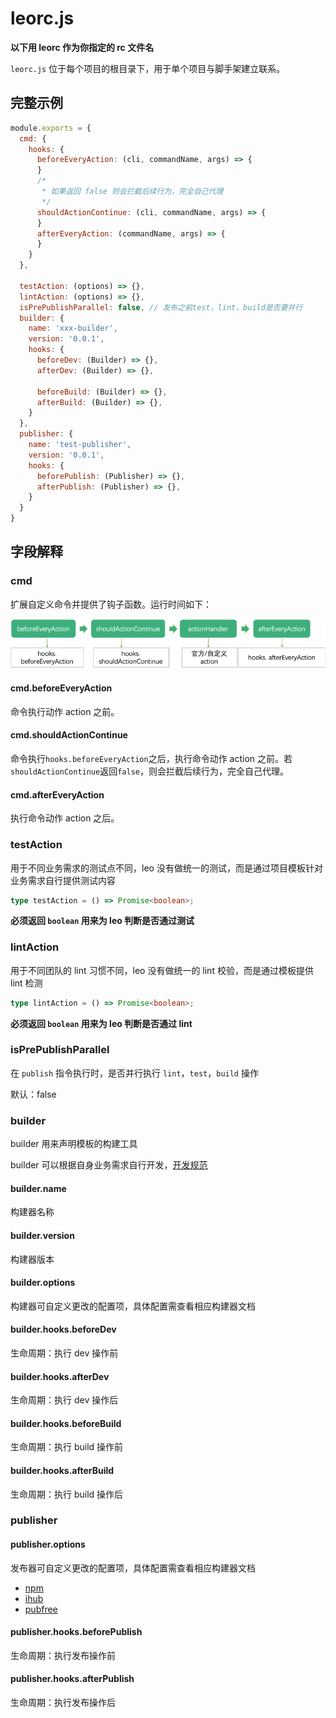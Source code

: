 # leorc.js

**以下用 leorc 作为你指定的 rc 文件名**

`leorc.js` 位于每个项目的根目录下，用于单个项目与脚手架建立联系。

## 完整示例

```js
module.exports = {
  cmd: {
    hooks: {
      beforeEveryAction: (cli, commandName, args) => {
      }
      /*
       * 如果返回 false 则会拦截后续行为，完全自己代理
       */
      shouldActionContinue: (cli, commandName, args) => {
      }
      afterEveryAction: (commandName, args) => {
      }
    }
  },

  testAction: (options) => {},
  lintAction: (options) => {},
  isPrePublishParallel: false, // 发布之前test，lint，build是否要并行
  builder: {
    name: 'xxx-builder',
    version: '0.0.1',
    hooks: {
      beforeDev: (Builder) => {},
      afterDev: (Builder) => {},

      beforeBuild: (Builder) => {},
      afterBuild: (Builder) => {},
    }
  },
  publisher: {
    name: 'test-publisher',
    version: '0.0.1',
    hooks: {
      beforePublish: (Publisher) => {},
      afterPublish: (Publisher) => {},
    }
  }
}

```

## 字段解释

### cmd

扩展自定义命令并提供了钩子函数。运行时间如下：

![cmd-hooks运行时间](./images/cmd-hooks.png)

#### cmd.beforeEveryAction

命令执行动作 action 之前。

#### cmd.shouldActionContinue

命令执行`hooks.beforeEveryAction`之后，执行命令动作 action 之前。若`shouldActionContinue`返回`false`，则会拦截后续行为，完全自己代理。

#### cmd.afterEveryAction

执行命令动作 action 之后。

### testAction

用于不同业务需求的测试点不同，leo 没有做统一的测试，而是通过项目模板针对业务需求自行提供测试内容

```typescript
type testAction = () => Promise<boolean>;
```

**必须返回 `boolean` 用来为 leo 判断是否通过测试**

### lintAction

用于不同团队的 lint 习惯不同，leo 没有做统一的 lint 校验，而是通过模板提供 lint 检测

```typescript
type lintAction = () => Promise<boolean>;
```

**必须返回 `boolean` 用来为 leo 判断是否通过 lint**

### isPrePublishParallel

在 `publish` 指令执行时，是否并行执行 `lint`，`test`，`build` 操作

默认：false

### builder

builder 用来声明模板的构建工具

builder 可以根据自身业务需求自行开发，[开发规范](http://doc.jd.com/feb-book/leo/advance/builder.html)

#### builder.name

构建器名称

#### builder.version

构建器版本

#### builder.options

构建器可自定义更改的配置项，具体配置需查看相应构建器文档

#### builder.hooks.beforeDev

生命周期：执行 dev 操作前

#### builder.hooks.afterDev

生命周期：执行 dev 操作后

#### builder.hooks.beforeBuild

生命周期：执行 build 操作前

#### builder.hooks.afterBuild

生命周期：执行 build 操作后

### publisher

#### publisher.options

发布器可自定义更改的配置项，具体配置需查看相应构建器文档

- [npm](https://coding.jd.com/leo-publishers/npm-publisher/)
- [ihub](https://coding.jd.com/leo-publishers/ihub-publisher/)
- [pubfree](https://coding.jd.com/leo-publishers/pubfree-publisher/)

#### publisher.hooks.beforePublish

生命周期：执行发布操作前

#### publisher.hooks.afterPublish

生命周期：执行发布操作后
